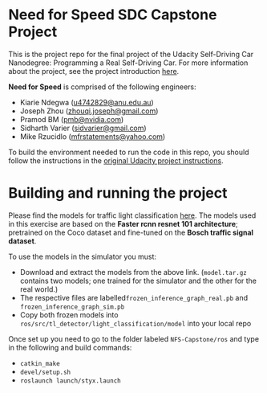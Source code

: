 # Need for Speed SDC Capstone Project
This is the project repo for the final project of the Udacity Self-Driving Car Nanodegree: Programming a Real Self-Driving Car. For more information about the project, see the project introduction [here](https://classroom.udacity.com/nanodegrees/nd013/parts/6047fe34-d93c-4f50-8336-b70ef10cb4b2/modules/e1a23b06-329a-4684-a717-ad476f0d8dff/lessons/462c933d-9f24-42d3-8bdc-a08a5fc866e4/concepts/5ab4b122-83e6-436d-850f-9f4d26627fd9).

**Need for Speed** is comprised of the following engineers:

* Kiarie Ndegwa (u4742829@anu.edu.au)
* Joseph Zhou (zhouqi.joseph@gmail.com)
* Pramod BM (pmb@nvidia.com)
* Sidharth Varier (sidvarier@gmail.com)
* Mike Rzucidlo (mfrstatements@yahoo.com)

To build the environment needed to run the code in this repo, you should follow the instructions in the [original Udacity project instructions](https://github.com/udacity/CarND-Capstone).

# Building and running the project
Please find the models for traffic light classification [here](https://drive.google.com/open?id=1_Tth59EMFbogki_6tEUdMxMvloUF__Vz).
The models used in this exercise are based on the **Faster rcnn resnet 101 architecture**; pretrained on the Coco dataset and fine-tuned on the **Bosch traffic signal dataset**.

To use the models in the simulator you must:
* Download and extract the models from the above link. (`model.tar.gz` contains two models; one trained for the simulator and the other for the real world.)
* The respective files are labelled```frozen_inference_graph_real.pb``` and ```frozen_inference_graph_sim.pb```
* Copy both frozen models into ```ros/src/tl_detector/light_classification/model``` into your local repo

Once set up you need to go to the folder labeled ```NFS-Capstone/ros``` and type in the following and build commands:
* ```catkin_make```
* ```devel/setup.sh```
* ```roslaunch launch/styx.launch```

